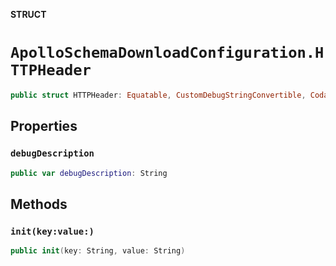 **STRUCT**

# `ApolloSchemaDownloadConfiguration.HTTPHeader`

```swift
public struct HTTPHeader: Equatable, CustomDebugStringConvertible, Codable
```

## Properties
### `debugDescription`

```swift
public var debugDescription: String
```

## Methods
### `init(key:value:)`

```swift
public init(key: String, value: String)
```
